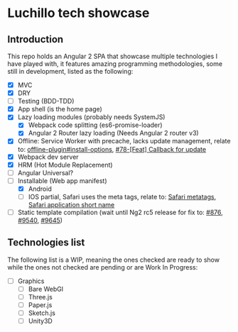 # Luchillo tech showcase

## Introduction

This repo holds an Angular 2 SPA that showcase multiple technologies I have played with, it features amazing programming methodologies, some still in development, listed as the following:

- [x] MVC
- [x] DRY
- [ ] Testing (BDD-TDD)
- [x] App shell (is the home page)
- [x] Lazy loading modules (probably needs SystemJS)
  - [x] Webpack code splitting (es6-promise-loader)
  - [x] Angular 2 Router lazy loading (Needs Angular 2 router v3)
- [x] Offline: Service Worker with precache, lacks update management, relate to: [offline-plugin#install-options](https://github.com/NekR/offline-plugin#install-options), [#78-\[Feat\] Callback for update](https://github.com/NekR/offline-plugin/issues/78#issuecomment-228763974)
- [x] Webpack dev server
- [x] HRM (Hot Module Replacement)
- [ ] Angular Universal?
- [ ] Installable (Web app manifest)
  - [x] Android
  - [ ] IOS partial, Safari uses the meta tags, relate to: [Safari metatags](https://developer.apple.com/library/safari/documentation/AppleApplications/Reference/SafariHTMLRef/Articles/MetaTags.html), [Safari application short name](http://stackoverflow.com/questions/3400741/setting-home-screen-icon-name-for-mobile-safari)
- [ ] Static template compilation (wait until Ng2 rc5 release for fix to: [#876](https://github.com/mgechev/angular2-seed/pull/876), [#9540](https://github.com/angular/angular/issues/9540), [#9645](https://github.com/angular/angular/issues/9645))

## Technologies list

The following list is a WIP, meaning the ones checked are ready to show while the ones not checked are pending or are Work In Progress:

- [ ] Graphics
  - [ ] Bare WebGl
  - [ ] Three.js
  - [ ] Paper.js
  - [ ] Sketch.js
  - [ ] Unity3D
